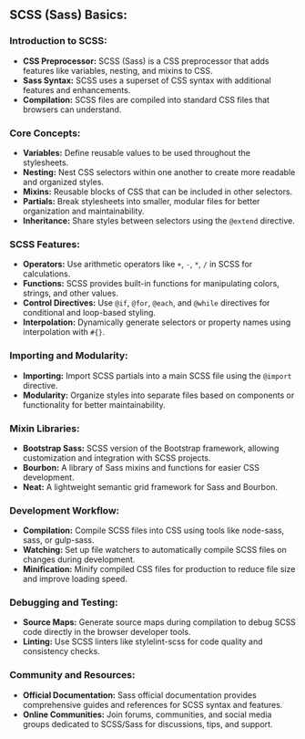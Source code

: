 ## SCSS (Sass) Basics:

### Introduction to SCSS:
- **CSS Preprocessor:** SCSS (Sass) is a CSS preprocessor that adds features like variables, nesting, and mixins to CSS.
- **Sass Syntax:** SCSS uses a superset of CSS syntax with additional features and enhancements.
- **Compilation:** SCSS files are compiled into standard CSS files that browsers can understand.

### Core Concepts:
- **Variables:** Define reusable values to be used throughout the stylesheets.
- **Nesting:** Nest CSS selectors within one another to create more readable and organized styles.
- **Mixins:** Reusable blocks of CSS that can be included in other selectors.
- **Partials:** Break stylesheets into smaller, modular files for better organization and maintainability.
- **Inheritance:** Share styles between selectors using the `@extend` directive.

### SCSS Features:
- **Operators:** Use arithmetic operators like `+`, `-`, `*`, `/` in SCSS for calculations.
- **Functions:** SCSS provides built-in functions for manipulating colors, strings, and other values.
- **Control Directives:** Use `@if`, `@for`, `@each`, and `@while` directives for conditional and loop-based styling.
- **Interpolation:** Dynamically generate selectors or property names using interpolation with `#{}`.

### Importing and Modularity:
- **Importing:** Import SCSS partials into a main SCSS file using the `@import` directive.
- **Modularity:** Organize styles into separate files based on components or functionality for better maintainability.

### Mixin Libraries:
- **Bootstrap Sass:** SCSS version of the Bootstrap framework, allowing customization and integration with SCSS projects.
- **Bourbon:** A library of Sass mixins and functions for easier CSS development.
- **Neat:** A lightweight semantic grid framework for Sass and Bourbon.

### Development Workflow:
- **Compilation:** Compile SCSS files into CSS using tools like node-sass, sass, or gulp-sass.
- **Watching:** Set up file watchers to automatically compile SCSS files on changes during development.
- **Minification:** Minify compiled CSS files for production to reduce file size and improve loading speed.

### Debugging and Testing:
- **Source Maps:** Generate source maps during compilation to debug SCSS code directly in the browser developer tools.
- **Linting:** Use SCSS linters like stylelint-scss for code quality and consistency checks.

### Community and Resources:
- **Official Documentation:** Sass official documentation provides comprehensive guides and references for SCSS syntax and features.
- **Online Communities:** Join forums, communities, and social media groups dedicated to SCSS/Sass for discussions, tips, and support.
